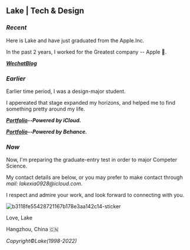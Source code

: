 ## Lake | Tech & Design

### _Recent_

Here is Lake and have just graduated from the Apple.Inc.

In the past 2 years, I worked for the Greatest company -- Apple 🍎.

_**[WechatBlog](https://mp.weixin.qq.com/s?__biz=MzU1NTY5MDU2OQ==&mid=2247483801&idx=1&sn=e62cf87115a93013339145f60bcfe9d8&chksm=fbd13ebfcca6b7a9a11e0310e19059356ca88dbb1c33da325f7a30f33f9578a786ff24a5e336&token=549323447&lang=zh_CN#rd)**_

### _Earlier_

Earlier time period, I was a design-major student.

I appereated that stage expanded my horizons, and helped me to find something pretty around my life.

_**[Portfolio](https://www.icloud.com.cn/keynote/0fdzznULKiOtoG5AT5WHVReGg#Personal_Portfolio_2021)--Powered by iCloud.**_

_**[Portfolio](https://www.behance.net/gallery/141884391/Personal-Portfolio-2021?)--Powered by Behance.**_

### _Now_

Now, I'm preparing the graduate-entry test in order to major Competer Science.



My contact details are below, or you may prefer to make contact through _mail: lakexia0928@icloud.com_.

I respect and admire your work, and look forward to connecting with you.

![b3118fe55428721167b178e3aa142c14-sticker](https://user-images.githubusercontent.com/50417000/163832484-0f1fa7a2-6697-4568-a83d-08dc2471985d.png)

Love, Lake

Hangzhou, China 🇨🇳 


_Copyright©️Lake(1998-2022)_
